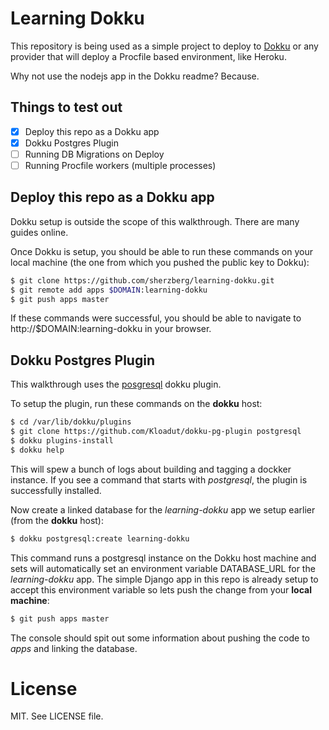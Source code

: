 Learning Dokku
==============

This repository is being used as a simple project to deploy to [Dokku](https://github.com/progrium/dokku) or any provider that will deploy a Procfile based environment, like Heroku.

Why not use the nodejs app in the Dokku readme? Because.

Things to test out
------------------

- [x] Deploy this repo as a Dokku app
- [x] Dokku Postgres Plugin
- [ ] Running DB Migrations on Deploy
- [ ] Running Procfile workers (multiple processes)

Deploy this repo as a Dokku app
-------------------------------

Dokku setup is outside the scope of this walkthrough. There are many guides online.

Once Dokku is setup, you should be able to run these commands on your local machine (the one from which you pushed the public key to Dokku):

```bash
$ git clone https://github.com/sherzberg/learning-dokku.git
$ git remote add apps $DOMAIN:learning-dokku
$ git push apps master
```

If these commands were successful, you should be able to navigate to http://$DOMAIN:learning-dokku in your browser.

Dokku Postgres Plugin
---------------------

This walkthrough uses the [posgresql](https://github.com/Kloadut/dokku-pg-plugin) dokku plugin.

To setup the plugin, run these commands on the **__dokku__** host:

```bash
$ cd /var/lib/dokku/plugins
$ git clone https://github.com/Kloadut/dokku-pg-plugin postgresql
$ dokku plugins-install
$ dokku help
```

This will spew a bunch of logs about building and tagging a dockker instance. If you see a command that starts with _postgresql_, the plugin is successfully installed.

Now create a linked database for the _learning-dokku_ app we setup earlier (from the **__dokku__** host):

```bash
$ dokku postgresql:create learning-dokku
```

This command runs a postgresql instance on the Dokku host machine and sets will automatically set an environment variable DATABASE_URL for the _learning-dokku_ app. The simple Django app in this repo is already setup to accept this environment variable so lets push the change from your **__local machine__**:

```bash
$ git push apps master
```

The console should spit out some information about pushing the code to _apps_ and linking the database.

License
=======

MIT. See LICENSE file.
